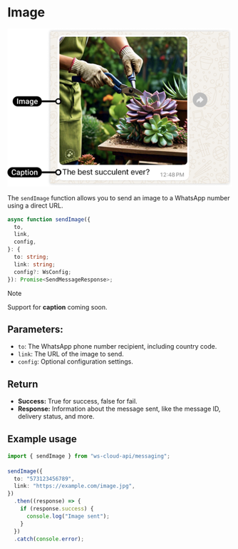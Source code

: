 # Image

[<Badge type="tip" text="api docs" />](https://developers.facebook.com/docs/whatsapp/cloud-api/messages/image-messages)

![image message](img/image.png)

The `sendImage` function allows you to send an image to a WhatsApp number using a direct URL.

```ts
async function sendImage({
  to,
  link,
  config,
}: {
  to: string;
  link: string;
  config?: WsConfig;
}): Promise<SendMessageResponse>;
```

> [!NOTE]
> Support for **caption** coming soon.

## Parameters:

- `to`: The WhatsApp phone number recipient, including country code.
- `link`: The URL of the image to send.
- `config`: Optional configuration settings.

## Return

- **Success:** True for success, false for fail.
- **Response:** Information about the message sent, like the message ID, delivery status, and more.

## Example usage

```ts
import { sendImage } from "ws-cloud-api/messaging";

sendImage({
  to: "573123456789",
  link: "https://example.com/image.jpg",
})
  .then((response) => {
    if (response.success) {
      console.log("Image sent");
    }
  })
  .catch(console.error);
```

